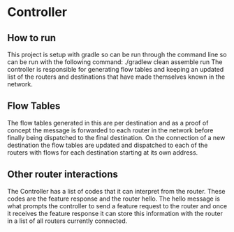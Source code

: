# Controller

## How to run

This project is setup with gradle so can be run through the command line so can be run with the following command: 
  ./gradlew clean assemble run 
The controller is responsible for generating flow tables and keeping an updated list of the routers and destinations that 
have made themselves known in the network. 

## Flow Tables

The flow tables generated in this are per destination and as a proof of concept the message 
is forwarded to each router in the network before finally being dispatched to the final destination. 
On the connection of a new destination the flow tables are updated and dispatched to each of the routers with 
flows for each destination starting at its own address.

## Other router interactions

The Controller has a list of codes that it can interpret from the router. These codes are the feature response and the 
router hello. The hello message is what prompts the controller to send a feature request to the router and once it 
receives the feature response it can store this information with the router in a list of all routers currently connected.
